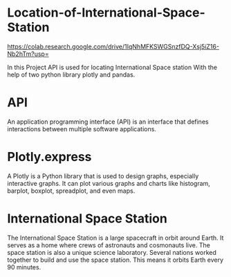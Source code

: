 # Location-of-International-Space-Station
https://colab.research.google.com/drive/1IqNhMFKSWGSnzfDQ-Xsj5iZ16-Nb2hTm?usp=

In this Project API is used for locating International Space station
With the help of two python library plotly and pandas.
# API
An application programming interface (API) is an interface that defines interactions between multiple software applications.
# Plotly.express
A Plotly is a Python library that is used to design graphs, especially interactive graphs. It can plot various graphs and charts like histogram, barplot, boxplot, spreadplot, and even maps.
# International Space Station
The International Space Station is a large spacecraft in orbit around Earth. It serves as a home where crews of astronauts and cosmonauts live. The space station is also a unique science laboratory. Several nations worked together to build and use the space station. This means it orbits Earth every 90 minutes.
